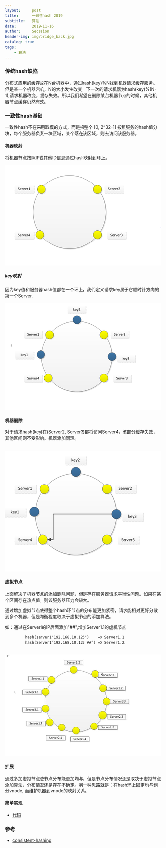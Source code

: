 ```yaml
---
layout:     post
title:      一致性hash 2019
subtitle:   算法
date:       2019-11-16
author:     Secssion
header-img:	img/bridge_back.jpg
catalog: true
tags:
    - 算法
---
```



### 传统hash缺陷

分布式应用的缓存放在N台机器中，通过hash(key)%N找到机器请求缓存服务。但是某一个机器宕机，N的大小发生改变，下一次的请求机器为hash(key)%(N-1),请求机器改变，缓存失效。所以我们希望在删除某台机器节点的时候，其他机器节点缓存仍然有效。

### 一致性hash基础

一致性hash不在采用取模的方式，而是把整个 [0, 2^32-1] 按照服务的hash值分块，每个服务器负责一块区域，某个落在该区域，则去访问该服务器。

#### 机器映射

将机器节点按照IP或其他ID信息通过hash映射到环上。

![hash_ring](/img/post-in/hash_ring.png)



##### key映射

​	因为key值和服务器hash值都在一个环上，我们定义请求key属于它顺时针方向的第一个Server.

![hash_ring3](/img/post-in/hash_ring3.png)

#### 机器删除

对于请求hash(key)在(Server2, Server3)都将访问Server4，该部分缓存失效，其他区间则不受影响。机器添加同理。

​	![hash_ring5](/img/post-in/hash_ring5.png)



####  虚拟节点

上面解决了机器节点的添加删除问题，但是存在服务器请求平衡性问题。如果在某个区间存在热点值，则该服务器压力会较大。

通过增加虚拟节点使得整个hash环节点的分布能更加紧密，请求能相对更好分散到多个机器，但是均衡程度取决于虚拟节点的添加算法。

如：通过在Server1的IP后面添加"##",增加Server1.1的虚机节点
```
		 hash(server1"192.168.10.123")    =》 Server1.1  
		 hash(Server1“192.168.10.123 ##”) =》 Server1.2。
```


​	![hash_ring6](/img/post-in/hash_ring6.png)

#### 扩展
通过多加虚拟节点使节点分布能更加均与，但是节点分布情况还是取决于虚拟节点添加算法，分布情况还是存在不确定。另一种思路就是：在hash环上固定均与划分vnode, 而维护机器到vnode的映射关系。


#### 简单实现
- [代码](https://github.com/secssion/LinuxLearnNote/blob/master/consittent_hash/consitent_hash.cpp  )


### 参考

- [consistent-hashing]( https://www.toptal.com/big-data/consistent-hashing )